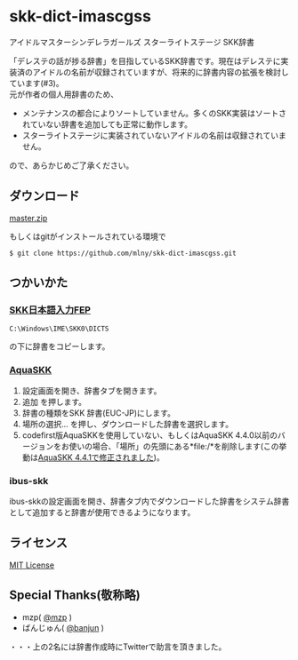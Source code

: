 # skk-dict-imascgss

アイドルマスターシンデレラガールズ スターライトステージ SKK辞書

「デレステの話が捗る辞書」を目指しているSKK辞書です。現在はデレステに実装済のアイドルの名前が収録されていますが、将来的に辞書内容の拡張を検討しています(#3)。  
元が作者の個人用辞書のため、

* メンテナンスの都合によりソートしていません。多くのSKK実装はソートされていない辞書を追加しても正常に動作します。
* スターライトステージに実装されていないアイドルの名前は収録されていません。

ので、あらかじめご了承ください。

## ダウンロード

[master.zip](https://github.com/mlny/skk-dict-imascgss/archive/master.zip)

もしくはgitがインストールされている環境で

```
$ git clone https://github.com/mlny/skk-dict-imascgss.git
```

## つかいかた

### [SKK日本語入力FEP](http://coexe.web.fc2.com/programs.html)

```
C:\Windows\IME\SKK0\DICTS
```
の下に辞書をコピーします。

### [AquaSKK](https://github.com/codefirst/aquaskk)

1. 設定画面を開き、辞書タブを開きます。
2. 追加 を押します。
3. 辞書の種類をSKK 辞書(EUC-JP)にします。
4. 場所の選択... を押し、ダウンロードした辞書を選択します。
5. codefirst版AquaSKKを使用していない、もしくはAquaSKK 4.4.0以前のバージョンをお使いの場合、「場所」の先頭にある*file:/*を削除します(この挙動は[AquaSKK 4.4.1で修正されました](https://github.com/codefirst/aquaskk/issues/55))。

### ibus-skk

ibus-skkの設定画面を開き、辞書タブ内でダウンロードした辞書をシステム辞書として追加すると辞書が使用できるようになります。

## ライセンス

[MIT License](https://github.com/mlny/skk-dict-imascgss/blob/master/LICENSE)

## Special Thanks(敬称略)

* mzp( [@mzp](https://twitter.com/mzp) )
* ばんじゅん( [@banjun](https://twitter.com/banjun) )

・・・上の2名には辞書作成時にTwitterで助言を頂きました。